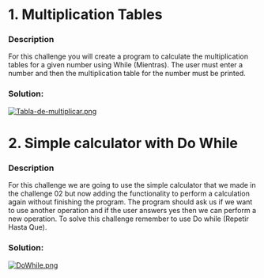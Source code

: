 # 1. Multiplication Tables

### Description

For this challenge you will create a program to calculate the multiplication tables for a given number using While (Mientras). The user must enter a number and then the multiplication table for the number must be printed.

### Solution:

[![Tabla-de-multiplicar.png](https://i.postimg.cc/HLTjdpdN/Tabla-de-multiplicar.png)](https://postimg.cc/qNZpGHtc)

# 2. Simple calculator with Do While

### Description

For this challenge we are going to use the simple calculator that we made in the challenge 02 but now adding the functionality to perform a calculation again without finishing the program. The program should ask us if we want to use another operation and if the user answers yes then we can perform a new operation. To solve this challenge remember to use Do while (Repetir Hasta Que).

### Solution:

[![DoWhile.png](https://i.postimg.cc/9Q0GrJjv/DoWhile.png)](https://postimg.cc/k2rVHNGc)
